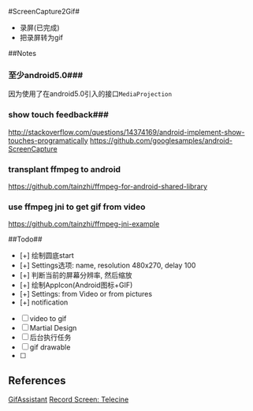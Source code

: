#ScreenCapture2Gif#
- 录屏(已完成)
- 把录屏转为gif

##Notes
### 至少android5.0###
因为使用了在android5.0引入的接口`MediaProjection`

### show touch feedback###
http://stackoverflow.com/questions/14374169/android-implement-show-touches-programatically
https://github.com/googlesamples/android-ScreenCapture

### transplant ffmpeg to android
https://github.com/tainzhi/ffmpeg-for-android-shared-library

### use ffmpeg jni to get gif from video
https://github.com/tainzhi/ffmpeg-jni-example

##Todo##
- [+] 绘制圆底start
- [+] Settings选项: name, resolution 480x270, delay 100
- [+] 判断当前的屏幕分辨率, 然后缩放
- [+] 绘制AppIcon(Android图标+GIF)
- [+] Settings: from Video or from pictures
- [+] notification
- [ ] video to gif
- [ ] Martial Design
- [ ] 后台执行任务
- [ ] gif drawable
- [ ] 

## References
[GifAssistant](https://github.com/dxjia/GifAssistant)
[Record Screen: Telecine](https://github.com/JakeWharton/Telecine)